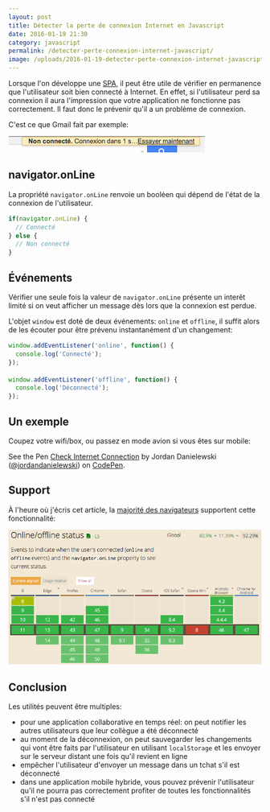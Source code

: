 ```yaml
---
layout: post
title: Détecter la perte de connexion Internet en Javascript
date: 2016-01-19 21:30
category: javascript
permalink: /detecter-perte-connexion-internet-javascript/
image: /uploads/2016-01-19-detecter-perte-connexion-internet-javascript/browser-support.png
---
```


Lorsque l'on développe une [SPA](https://fr.wikipedia.org/wiki/Application_web_monopage), il peut être utile de vérifier en permanence que l'utilisateur soit bien connecté à Internet. En effet, si l'utilisateur perd sa connexion il aura l'impression que votre application ne fonctionne pas correctement. Il faut donc le prévenir qu'il a un problème de connexion.

C'est ce que Gmail fait par exemple:

![Gmail hors-ligne](/uploads/2016-01-19-detecter-perte-connexion-internet-javascript/gmail.png)

## navigator.onLine

La propriété `navigator.onLine` renvoie un booléen qui dépend de l'état de la connexion de l'utilisateur.

```javascript
if(navigator.onLine) {
  // Connecté
} else {
  // Non connecté
}
```

## Événements

Vérifier une seule fois la valeur de `navigator.onLine` présente un interêt limité si on veut afficher un message dès lors que la connexion est perdue.

L'objet `window` est doté de deux événements: `online` et `offline`, il suffit alors de les écouter pour être prévenu instantanément d'un changement:

```javascript
window.addEventListener('online', function() {
  console.log('Connecté');
});

window.addEventListener('offline', function() {
  console.log('Déconnecté');
});
```

## Un exemple

Coupez votre wifi/box, ou passez en mode avion si vous êtes sur mobile:

<p data-height="268" data-theme-id="0" data-slug-hash="vLWxZx" data-default-tab="result" data-user="jordandanielewski" class='codepen'>See the Pen <a href='http://codepen.io/jordandanielewski/pen/vLWxZx/'>Check Internet Connection</a> by Jordan Danielewski (<a href='http://codepen.io/jordandanielewski'>@jordandanielewski</a>) on <a href='http://codepen.io'>CodePen</a>.</p>
<script async src="//assets.codepen.io/assets/embed/ei.js"></script>

## Support

À l'heure où j'écris cet article, la [majorité des navigateurs](http://caniuse.com/#feat=online-status) supportent cette fonctionnalité:

![Support navigateurs navigator.onLine](/uploads/2016-01-19-detecter-perte-connexion-internet-javascript/browser-support.png)

## Conclusion

Les utilités peuvent être multiples:

- pour une application collaborative en temps réel: on peut notifier les autres utilisateurs que leur collègue a été déconnecté
- au moment de la déconnexion, on peut sauvegarder les changements qui vont être faits par l'utilisateur en utilisant `localStorage` et les envoyer sur le serveur distant une fois qu'il revient en ligne
- empêcher l'utilisateur d'envoyer un message dans un tchat s'il est déconnecté
- dans une application mobile hybride, vous pouvez prévenir l'utilisateur qu'il ne pourra pas correctement profiter de toutes les fonctionnalités s'il n'est pas connecté

